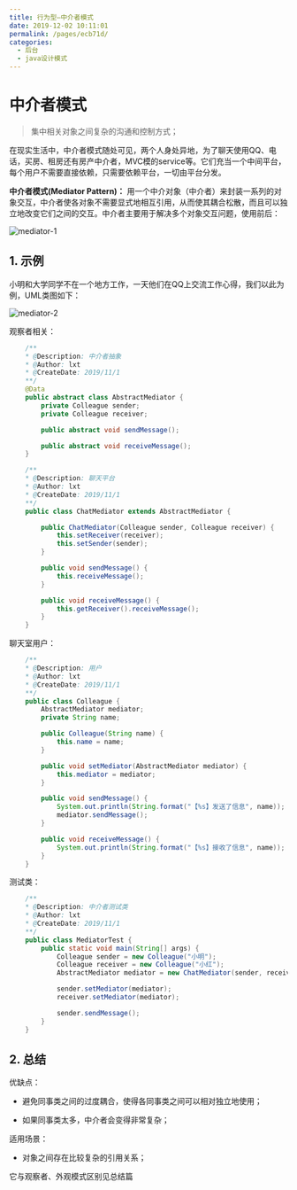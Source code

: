 ```yaml
---
title: 行为型—中介者模式
date: 2019-12-02 10:11:01
permalink: /pages/ecb71d/
categories:
  - 后台
  - java设计模式
---
```

# 中介者模式

> 集中相关对象之间复杂的沟通和控制方式；

在现实生活中，中介者模式随处可见，两个人身处异地，为了聊天使用QQ、电话，买房、租房还有房产中介者，MVC模的service等。它们充当一个中间平台，每个用户不需要直接依赖，只需要依赖平台，一切由平台分发。

**中介者模式(Mediator Pattern)：** 用一个中介对象（中介者）来封装一系列的对象交互，中介者使各对象不需要显式地相互引用，从而使其耦合松散，而且可以独立地改变它们之间的交互。中介者主要用于解决多个对象交互问题，使用前后：

![mediator-1](https://gitee.com/leixiaoai/markdown/raw/master/02.后台/01.java设计模式/images/mediator/mediator-1.png)

## 1. 示例

小明和大学同学不在一个地方工作，一天他们在QQ上交流工作心得，我们以此为例，UML类图如下：

![mediator-2](https://gitee.com/leixiaoai/markdown/raw/master/02.后台/01.java设计模式/images/mediator/mediator-2.png)

观察者相关：

```java
    /**
    * @Description: 中介者抽象
    * @Author: lxt
    * @CreateDate: 2019/11/1
    **/
    @Data
    public abstract class AbstractMediator {
        private Colleague sender;
        private Colleague receiver;

        public abstract void sendMessage();

        public abstract void receiveMessage();
    }

    /**
    * @Description: 聊天平台
    * @Author: lxt
    * @CreateDate: 2019/11/1
    **/
    public class ChatMediator extends AbstractMediator {

        public ChatMediator(Colleague sender, Colleague receiver) {
            this.setReceiver(receiver);
            this.setSender(sender);
        }

        public void sendMessage() {
            this.receiveMessage();
        }

        public void receiveMessage() {
            this.getReceiver().receiveMessage();
        }
    }
```

聊天室用户：

```java
    /**
    * @Description: 用户
    * @Author: lxt
    * @CreateDate: 2019/11/1
    **/
    public class Colleague {
        AbstractMediator mediator;
        private String name;

        public Colleague(String name) {
            this.name = name;
        }

        public void setMediator(AbstractMediator mediator) {
            this.mediator = mediator;
        }

        public void sendMessage() {
            System.out.println(String.format("【%s】发送了信息", name));
            mediator.sendMessage();
        }

        public void receiveMessage() {
            System.out.println(String.format("【%s】接收了信息", name));
        }
    }
```

测试类：

```java
    /**
    * @Description: 中介者测试类
    * @Author: lxt
    * @CreateDate: 2019/11/1
    **/
    public class MediatorTest {
        public static void main(String[] args) {
            Colleague sender = new Colleague("小明");
            Colleague receiver = new Colleague("小红");
            AbstractMediator mediator = new ChatMediator(sender, receiver);

            sender.setMediator(mediator);
            receiver.setMediator(mediator);

            sender.sendMessage();
        }
    }
```

## 2. 总结

优缺点：

- 避免同事类之间的过度耦合，使得各同事类之间可以相对独立地使用；

- 如果同事类太多，中介者会变得非常复杂；

适用场景：

- 对象之间存在比较复杂的引用关系；

它与观察者、外观模式区别见总结篇
